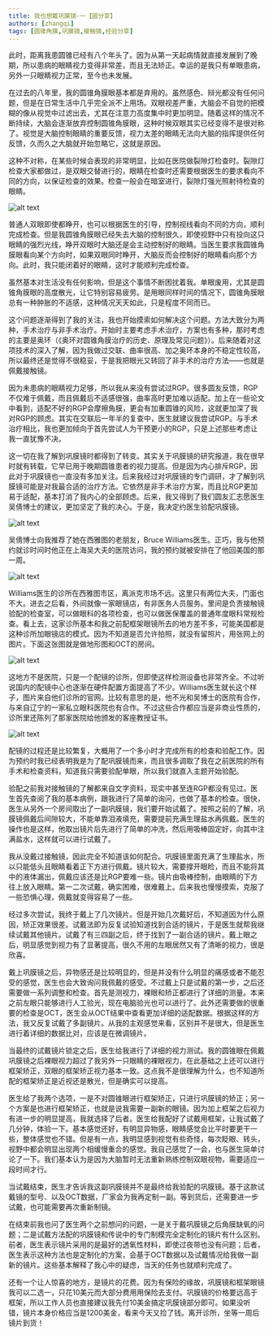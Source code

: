 ```yaml
---
title: 我也想戴巩膜镜·一【圆分享】
authors: [zhangqi]
tags: [圆锥角膜,巩膜镜,接触镜,经验分享]
---
```


此时，距离我患圆锥已经有八个年头了。因为从第一天起病情就直接发展到了晚期，所以患病的眼睛视力变得非常差，而且无法矫正。幸运的是我只有单眼患病，另外一只眼睛视力正常，至今也未发展。

在过去的八年里，我的圆锥角膜眼基本都是弃用的。虽然感色、辩光都没有任何问题，但是在日常生活中几乎完全派不上用场。双眼视差严重，大脑会不自觉的把模糊的像从视觉中过滤出去，尤其在注意力高度集中时更加明显。随着这样的情况不断持续，大脑会逐渐放弃控制圆锥角膜眼，这种时候双眼其实已经变得不是很对称了。视觉是大脑控制眼睛的重要反馈，视力太差的眼睛无法向大脑的指挥提供任何反馈，久而久之大脑就开始忽略它，这就是原因。

这种不对称，在某些时候会表现的非常明显，比如在医院做裂隙灯检查时。裂隙灯检查大家都做过，是双眼交替进行的，眼睛在检查时还需要根据医生的要求看向不同的方向，以保证检查的效果。检查一般会在暗室进行，裂隙灯强光照射待检查的眼睛。

![alt text](/patient-story/assets/2018-07-25-我也想戴巩膜镜·一【圆分享】-1.png)

普通人双眼即使都睁开，也可以根据医生的引导，控制视线看向不同的方向，顺利完成检查。但是我圆锥角膜眼已经失去大脑的控制很久，即使视野中只有投向这只眼睛的强烈光线，睁开双眼时大脑还是会主动控制好的眼睛。当医生要求我圆锥角膜眼看向某个方向时，如果双眼同时睁开，大脑反而会控制好的眼睛看向那个方向。此时，我只能闭着好的眼睛，这时才能顺利完成检查。

虽然基本对生活没有任何影响，但是这个事情不断困扰着我。单眼废用，尤其是圆锥角膜眼的高度散光，让它特别容易疲劳。是用眼同样时间的情况下，圆锥角膜眼总有一种肿胀的不适感，这种情况天天如此，只是程度不同而已。

这个问题逐渐得到了我的关注，我也开始摸索如何解决这个问题。方法大致分为两种，手术治疗与非手术治疗。开始时主要考虑手术治疗，方案也有多种，那时考虑的主要是奥环（《奥环对圆锥角膜治疗的历史、原理及常见问题》）。后来随着对这项技术的深入了解，因为我做过交联、曲率很高、加之奥环本身的不稳定性较高，所以最终还是觉得不很稳妥，于是我把眼光又转回了非手术的治疗方法——也就是佩戴接触镜。

因为未患病的眼睛视力足够，所以我从来没有尝试过RGP。很多圆友反馈，RGP不仅难于佩戴，而且佩戴后不适感很强，曲率高时更加难以适配。加上在一些论文中看到，适配不好的RGP会摩擦角膜，更会有加重圆锥的风险，这就更加深了我对RGP的顾虑。其实在交联后一年半的复查中，医生就建议我尝试RGP。与手术治疗相比，我也更加倾向于首先尝试人为干预更小的RGP，只是上述那些考虑让我一直犹豫不决。

这一切在我了解到巩膜镜时都得到了转变。其实关于巩膜镜的研究报道，我在很早时就有转载，它早已用于晚期圆锥患者的视力提高。但是因为内心排斥RGP，因此对于巩膜镜也一直没有多加关注。后来我经过对巩膜镜的专门调研，才了解到巩膜镜可能是对我最合适的治疗方法。它依然是非手术治疗方案，而且比RGP更加易于适配，基本打消了我内心的全部顾虑。后来，我又得到了我们圆友汇志愿医生吴倩博士的建议，更加坚定了我的决心。于是，我决定约医生验配巩膜镜。

![alt text](/patient-story/assets/2018-07-25-我也想戴巩膜镜·一【圆分享】-2.png)

吴倩博士向我推荐了她在西雅图的老朋友，Bruce Williams医生。正巧，我与他预约就诊时间时他正在上海吴大夫的医院访问，我的预约就被安排在了他回美国的那一周。

![alt text](/patient-story/assets/2018-07-25-我也想戴巩膜镜·一【圆分享】-3.png)

Williams医生的诊所在西雅图市区，离派克市场不远。这里只有两位大夫，门面也不大。进去之后看，外间就像一家眼镜店，有非医务人员服务。里间是负责接触镜验配的检查室，可以做眼科的各项检查，也可以做医保覆盖的普通年度眼科常规检查。看上去，这家诊所基本和我之前配框架眼镜所去的地方差不多，可能美国都是这种诊所加眼镜店的模式。因为不知道是否允许拍照，就没有留照片，用张网上的图片。下面这张图就是做地形图和OCT的房间。

![alt text](/patient-story/assets/2018-07-25-我也想戴巩膜镜·一【圆分享】-4.png)

这地方不是医院，只是一个配镜的诊所，但即使这样检测设备也非常齐全。不过听说国内的配镜中心也逐渐在硬件配置方面提高了不少。Williams医生就长这个样子，图片来自他们诊所的官网。比较有意思的是，他不光和吴博士的医院有合作，与来自辽宁的一家私立眼科医院也有合作。不过这些合作都应当是非商业性质的，诊所里还陈列了那家医院给他颁发的客座教授证书。

![alt text](/patient-story/assets/2018-07-25-我也想戴巩膜镜·一【圆分享】-5.png)

配镜的过程还是比较繁复，大概用了一个多小时才完成所有的检查和验配工作。因为预约时我已经表明我是为了配巩膜镜而来，而且很多调取了我在之前医院的所有手术和检查资料，知道我只需要验配单眼，所以我们就直入主题开始验配。

验配之前我对接触镜的了解都来自文字资料，现实中甚至连RGP都没有见过。医生首先查阅了我的基本病例，跟我进行了简单的询问，也做了基本的检查。很快，医生从另外一个房间取出了一副巩膜镜，我们要开始试戴了。按照之前的了解，巩膜镜佩戴后间隙较大，不能单靠泪液填充，需要提前充满生理盐水再佩戴。医生的操作也是这样，他取出镜片后先进行了简单的冲洗，然后用吸棒固定好，向其中注满盐水，这样就可以进行试戴了。

我从没戴过接触镜，因此完全不知道该如何配合。巩膜镜里面充满了生理盐水，所以只能低头且眼睛看着正下方进行佩戴。镜片较大，需要撑开眼睑，而且不能将其中的液体漏出，佩戴应该还是比RGP要难一些。镜片由吸棒控制，由眼睛的下方往上放入眼睛。第一二次试戴，确实困难，很难戴上。后来我也慢慢摸索，克服了一些恐惧心理，佩戴就变得容易了一些。

经过多次尝试，我终于戴上了几次镜片。但是开始几次戴好后，不知道因为什么原因，矫正效果很差。试戴法即为反复试验知道找到合适的镜片，于是医生就帮我继续试戴其他镜片。试戴了有三四副之后，终于找到了一副合适的镜片。戴上眼之后，明显感觉到视力有了显著提高，很久不用的左眼居然又有了清晰的视力，很是欣喜。

戴上巩膜镜之后，异物感还是比较明显的，但是并没有什么明显的痛感或者不能忍受的感觉，医生也会大致询问我佩戴的感受。不过戴上只是试戴的第一步，之后还需要做一系列调整和检查。首先是测视力，裸眼和矫正都进行了详细的测量。本来之前左眼只能够进行人工验光，现在电脑验光也可以进行了。此外还需要做的很重要的检查是OCT，医生会从OCT结果中查看更加详细的适配数据。根据这样的方法，我又反复试戴了多副镜片。从我的主观感觉来看，区别并不是很大，但是医生进行着详细的数据比对，应该是在微调镜片。

当最终的试戴镜片锁定之后，医生给我进行了详细的视力测试。我的圆锥眼在佩戴巩膜镜之后裸眼视力超过了我另外一只眼睛的裸眼视力，在此基础之上还可以进行框架矫正，双眼的框架矫正视力基本一致。这点我不是很理解为什么，也不知道所配的框架矫正是近视还是散光，但是确实可以提高。

医生给了我两个选项，一是不对圆锥眼进行框架矫正，只进行巩膜镜的矫正；另一个方案是也进行框架矫正，也就是说我需要一副新的眼镜。因为加上框架之后视力有进一步的明显提高，我就选择了后者。医生给我配好了试戴用框架，让我试戴了几分钟，体验一下。基本感觉还好，有明显异物感，眼睛感觉会比平时要更干一些，整体感觉也不错。但是有一点，我明显感到视觉有些奇怪，每次眨眼、转头，视野中都会明显出现两个相缓慢重合的感觉。我自己感觉了一会，也与医生简单讨论了一下。我们基本认为是因为大脑暂时无法重新熟练控制双眼视物，需要适应一段时间才行。

当试戴结束，医生才告诉我这副巩膜镜并不是最终给我验配的巩膜镜。基于这款试戴镜的型号、以及OCT数据，厂家会为我再定制一副。等到货后，还需要进一步试戴，也可能需要再次重新制镜。

在结束前我也问了医生两个之前想问的问题，一是关于戴巩膜镜之后角膜缺氧的问题；二是试戴方法配的巩膜镜和传说中的专门制模完全定制化的镜片有什么区别。前者，医生表示镜片采用的是最好的透氧性材料，即使过夜带也没有问题；后者，医生表示这种方法也是定制化的方案，会基于OCT数据以及试戴情况给我做一副新的镜片。这些基本解释了我心中的疑虑，当天的任务也就顺利完成了。

还有一个让人惊喜的地方，是镜片的花费。因为有保险的缘故，巩膜镜和框架眼镜我可以二选一，只花10美元而大部分费用用保险去支付。巩膜镜的价格要远高于框架，所以工作人员也直接建议我先付10美金搞定巩膜镜部分即可。如果没听错，镜片本身价格应当是1200美金，看来今天又捡了钱。离开诊所，坐等一周后镜片到货！
